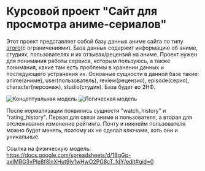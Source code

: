 # Курсовой проект "Сайт для просмотра аниме-сериалов"

Этот проект представляет собой базу данных аниме сайта по типу [этого](https://shikimori.one/)(c ограничениями). База данных содержит информацию об аниме, студиях, пользователях и их отзывах/рецензий на аниме.
Проект нужен для понимания работы сервиса, которым пользуюсь, а также понимания, какие там есть проблемы в хранении данных и последующего устранения их.
Основные сущности в данной базе такие: anime(аниме), user(пользователь), review(рецензия), episode(серия), character(персонаж), studio(студия). 
База будет во 2НФ.


![Концептуальная модель](https://github.com/thereayou44/DB_project/blob/main/concept_model.png "Концептуальная модель")
![Логическая модель]((https://github.com/thereayou44/DB_project/blob/main/logic_model.png) "Логическая модель")

После нормализации появились сущности "watch_history" и "rating_history". Первая для связи аниме и пользователя, а вторая для отслеживания изменение рейтинга.
Почту и никнейм пользователя можно будет менять, поэтому их не сделал ключами, хоть они и уникальные.

Ссылка на физическую модель:
https://docs.google.com/spreadsheets/d/1BgGp-axIMRG3vPIe8f8lnXHut9ly1wHwO2PG8cT_fdY/edit#gid=0
